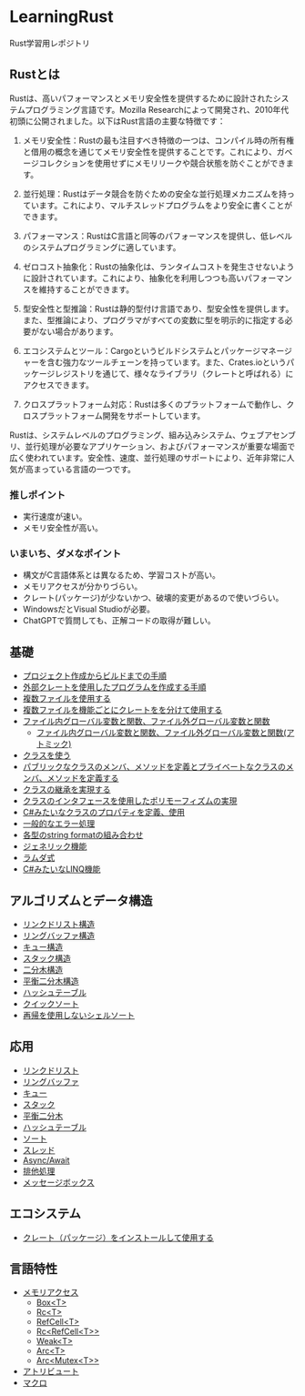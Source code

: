 # LearningRust
Rust学習用レポジトリ

## Rustとは
Rustは、高いパフォーマンスとメモリ安全性を提供するために設計されたシステムプログラミング言語です。Mozilla Researchによって開発され、2010年代初頭に公開されました。以下はRust言語の主要な特徴です：

1. メモリ安全性：Rustの最も注目すべき特徴の一つは、コンパイル時の所有権と借用の概念を通じてメモリ安全性を提供することです。これにより、ガベージコレクションを使用せずにメモリリークや競合状態を防ぐことができます。

2. 並行処理：Rustはデータ競合を防ぐための安全な並行処理メカニズムを持っています。これにより、マルチスレッドプログラムをより安全に書くことができます。

3. パフォーマンス：RustはC言語と同等のパフォーマンスを提供し、低レベルのシステムプログラミングに適しています。

4. ゼロコスト抽象化：Rustの抽象化は、ランタイムコストを発生させないように設計されています。これにより、抽象化を利用しつつも高いパフォーマンスを維持することができます。

5. 型安全性と型推論：Rustは静的型付け言語であり、型安全性を提供します。また、型推論により、プログラマがすべての変数に型を明示的に指定する必要がない場合があります。

6. エコシステムとツール：Cargoというビルドシステムとパッケージマネージャーを含む強力なツールチェーンを持っています。また、Crates.ioというパッケージレジストリを通じて、様々なライブラリ（クレートと呼ばれる）にアクセスできます。

7. クロスプラットフォーム対応：Rustは多くのプラットフォームで動作し、クロスプラットフォーム開発をサポートしています。

Rustは、システムレベルのプログラミング、組み込みシステム、ウェブアセンブリ、並行処理が必要なアプリケーション、およびパフォーマンスが重要な場面で広く使われています。安全性、速度、並行処理のサポートにより、近年非常に人気が高まっている言語の一つです。

### 推しポイント
- 実行速度が速い。
- メモリ安全性が高い。

### いまいち、ダメなポイント
- 構文がC言語体系とは異なるため、学習コストが高い。
- メモリアクセスが分かりづらい。
- クレート(パッケージ)が少ないかつ、破壊的変更があるので使いづらい。
- WindowsだとVisual Studioが必要。
- ChatGPTで質問しても、正解コードの取得が難しい。

## 基礎
- [プロジェクト作成からビルドまでの手順](./rust_start_project/README.md)
- [外部クレートを使用したプログラムを作成する手順](./rust_use_package/README.md)
- [複数ファイルを使用する](./rust_multi_file/README.md)
- [複数ファイルを機能ごとにクレートをを分けて使用する](./rust_multi_pack_file/README.md)
- [ファイル内グローバル変数と関数、ファイル外グローバル変数と関数](./rust_global_local_scope/README.md)
  - [ファイル内グローバル変数と関数、ファイル外グローバル変数と関数(アトミック)](./rust_atomic_global_local_scope/README.md)
- [クラスを使う](./rust_struct_methods/README.md)
- [パブリックなクラスのメンバ、メソッドを定義とプライベートなクラスのメンバ、メソッドを定義する](./rust_public_private/README.md)
- [クラスの継承を実現する](./rust_inherit_class/README.md)
- [クラスのインタフェースを使用したポリモーフィズムの実現](./rust_poly_class/README.md)
- [C#みたいなクラスのプロパティを定義、使用](./rust_class_property/README.md)
- [一般的なエラー処理](./rust_error_handling/README.md)
- [各型のstring formatの組み合わせ](./rust_string_format/README.md)
- [ジェネリック機能](./rust_generics_example/README.md)
- [ラムダ式](./rust_lambda_example/README.md)
- [C#みたいなLINQ機能](./rust_linq_example/README.md)

## アルゴリズムとデータ構造
- [リンクドリスト構造](./rust_linked_list/README.md)
- [リングバッファ構造](./rust_ring_buffer/README.md)
- [キュー構造](./rust_data_queue/README.md)
- [スタック構造](./rust_data_stack/README.md)
- [二分木構造](./rust_binary_tree/README.md)
- [平衡二分木構造](./rust_balanced_tree/README.md)
- [ハッシュテーブル](./rust_hash_table/README.md)
- [クイックソート](./rust_quick_sort/README.md)
- [再帰を使用しないシェルソート](./rust_non_recursive_shell_sort/README.md)

## 応用
- [リンクドリスト](./rust_list_package/README.md)
- [リングバッファ](./rust_ring_package/README.md)
- [キュー](./rust_queue_package/README.md)
- [スタック](./rust_stack_package/README.md)
- [平衡二分木](./rust_balanced_tree_package/README.md)
- [ハッシュテーブル](./rust_hash_table_package/README.md)
- [ソート](./rust_sort_package/README.md)
- [スレッド](./rust_threading_example/README.md)
- [Async/Await](./rust_async_await_example/README.md)
- [排他処理](./rust_mutex_example/README.md)
- [メッセージボックス](./rust_message_box_example/README.md)

## エコシステム
- [クレート（パッケージ）をインストールして使用する](./rust_install_package/README.md)

## 言語特性
- [メモリアクセス](./rust_memory/README.md)
  - [Box\<T>](./rust_memory/memory_box/README.md)
  - [Rc\<T>](./rust_memory/memory_rc/README.md)
  - [RefCell\<T>](./rust_memory/memory_ref_cell/README.md)
  - [Rc\<RefCell\<T>>](./rust_memory/memory_rc_ref_cell/README.md)
  - [Weak\<T>](./rust_memory/memory_weak/README.md)
  - [Arc\<T>](./rust_memory/memory_arc/README.md)
  - [Arc\<Mutex\<T>>](./rust_memory/memory_arc_mutex/README.md)
- [アトリビュート](./rust_attribute/README.md)
- [マクロ](./rust_macro/)

